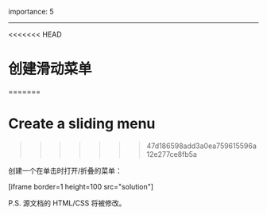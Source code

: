 importance: 5

---

<<<<<<< HEAD
# 创建滑动菜单
=======
# Create a sliding menu
>>>>>>> 47d186598add3a0ea759615596a12e277ce8fb5a

创建一个在单击时打开/折叠的菜单：

[iframe border=1 height=100 src="solution"]

P.S. 源文档的 HTML/CSS 将被修改。

